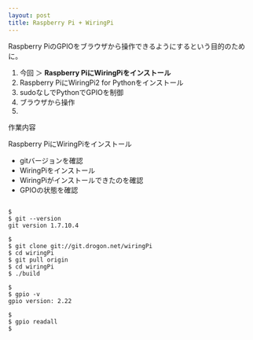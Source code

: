 ```yaml
---
layout: post
title: Raspberry Pi + WiringPi
---
```

Raspberry PiのGPIOをブラウザから操作できるようにするという目的のために。

1. 今回 ＞ __Raspberry PiにWiringPiをインストール__
2. Raspberry PiにWiringPi2 for Pythonをインストール
3. sudoなしでPythonでGPIOを制御
4. ブラウザから操作
5. 


作業内容

Raspberry PiにWiringPiをインストール

+ gitバージョンを確認
+ WiringPiをインストール
+ WiringPiがインストールできたのを確認
+ GPIOの状態を確認


```

$
$ git --version
git version 1.7.10.4

$
$ git clone git://git.drogon.net/wiringPi
$ cd wiringPi
$ git pull origin
$ cd wiringPi
$ ./build

$
$ gpio -v
gpio version: 2.22

$
$ gpio readall
$


```

